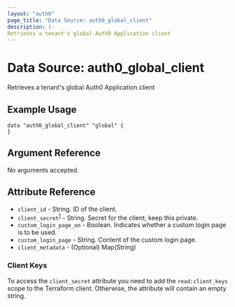 ```yaml
---
layout: "auth0"
page_title: "Data Source: auth0_global_client"
description: |-
Retrieves a tenant's global Auth0 Application client
---
```


# Data Source: auth0_global_client

Retrieves a tenant's global Auth0 Application client

## Example Usage

```hcl
data "auth0_global_client" "global" {
}
```

## Argument Reference

No arguments accepted.

## Attribute Reference

* `client_id` - String. ID of the client.
* `client_secret`<sup>[1](#client-keys)</sup> - String. Secret for the client; keep this private.
* `custom_login_page_on` - Boolean. Indicates whether a custom login page is to be used.
* `custom_login_page` - String. Content of the custom login page.
* `client_metadata` - (Optional) Map(String)

### Client Keys

To access the `client_secret` attribute you need to add the `read:client_keys` scope to the Terraform client. Otherwise,
the attribute will contain an empty string.
